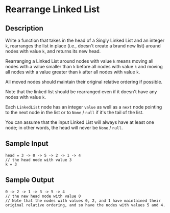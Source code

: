 # Rearrange Linked List

## Description
Write a function that takes in the head of a Singly Linked List and an integer `k`, rearranges the list in place (i.e., doesn't create a brand new list) around nodes with value `k`, and returns its new head.

Rearranging a Linked List around nodes with value `k` means moving all nodes with a value smaller than `k` before all nodes with value `k` and moving all nodes with a value greater than `k` after all nodes with value `k`.

All moved nodes should maintain their original relative ordering if possible.

Note that the linked list should be rearranged even if it doesn't have any nodes with value `k`.

Each `LinkedList` node has an integer `value` as well as a `next` node pointing to the next node in the list or to `None` / `null` if it's the tail of the list.

You can assume that the input Linked List will always have at least one node; in other words, the head will never be `None` / `null`.

## Sample Input
```
head = 3 -> 0 -> 5 -> 2 -> 1 -> 4 
// the head node with value 3
k = 3
```

## Sample Output
```
0 -> 2 -> 1 -> 3 -> 5 -> 4 
// the new head node with value 0
// Note that the nodes with values 0, 2, and 1 have maintained their original relative ordering, and so have the nodes with values 5 and 4.
```